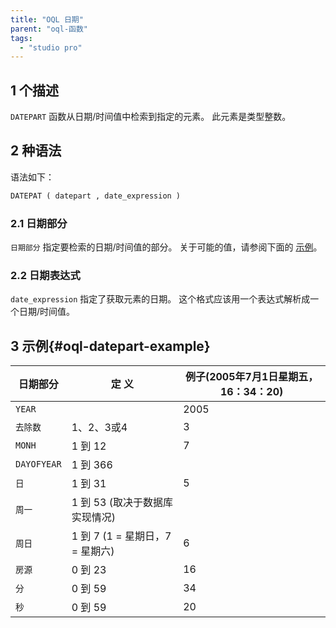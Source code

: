 ```yaml
---
title: "OQL 日期"
parent: "oql-函数"
tags:
  - "studio pro"
---
```


## 1 个描述

`DATEPART` 函数从日期/时间值中检索到指定的元素。 此元素是类型整数。

## 2 种语法

语法如下：

```sql
DATEPAT ( datepart , date_expression )
```

### 2.1 日期部分

`日期部分` 指定要检索的日期/时间值的部分。 关于可能的值，请参阅下面的 [示例](#oql-datepart-example)。

### 2.2 日期表达式

`date_expression` 指定了获取元素的日期。 这个格式应该用一个表达式解析成一个日期/时间值。

## 3 示例{#oql-datepart-example}

| 日期部分        | 定 义                     | 例子(2005年7月1日星期五，16：34：20) |
| ----------- | ----------------------- | ------------------------- |
| `YEAR`      |                         | 2005                      |
| `去除数`       | 1、2、3或4                 | 3                         |
| `MONH`      | 1 到 12                  | 7                         |
| `DAYOFYEAR` | 1 到 366                 |                           |
| `日`         | 1 到 31                  | 5                         |
| `周一`        | 1 到 53 (取决于数据库实现情况)     |                           |
| `周日`        | 1 到 7 (1 = 星期日，7 = 星期六) | 6                         |
| `房源`        | 0 到 23                  | 16                        |
| `分`         | 0 到 59                  | 34                        |
| `秒`         | 0 到 59                  | 20                        |
